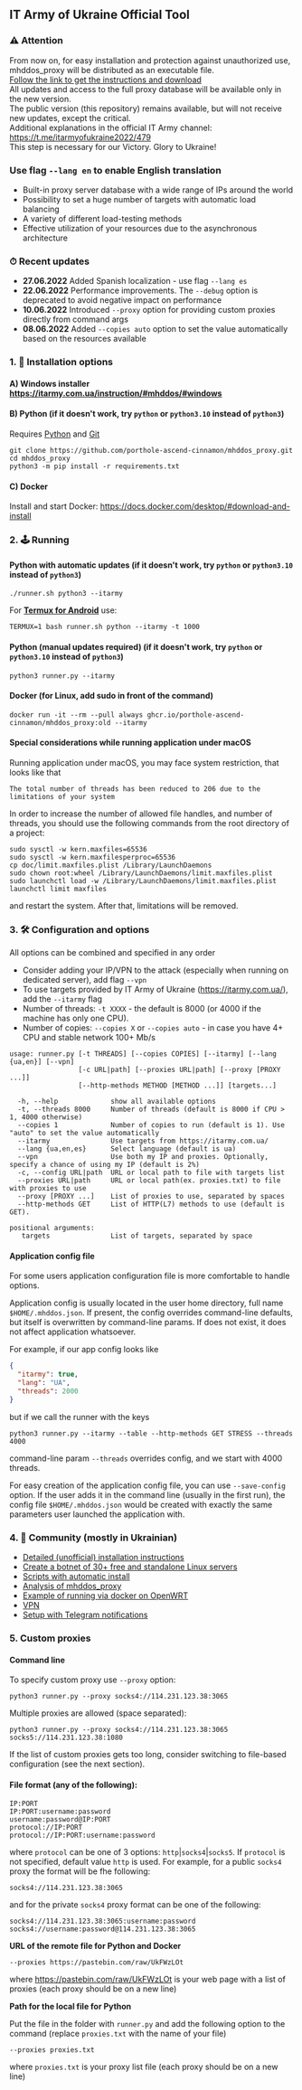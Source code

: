 ## IT Army of Ukraine Official Tool

### ⚠️ Attention
From now on, for easy installation and protection against unauthorized use, mhddos_proxy will be distributed as an executable file.  
[Follow the link to get the instructions and download](https://github.com/porthole-ascend-cinnamon/mhddos_proxy_releases)    
All updates and access to the full proxy database will be available only in the new version.  
The public version (this repository) remains available, but will not receive new updates, except the critical.  
Additional explanations in the official IT Army channel: https://t.me/itarmyofukraine2022/479  
This step is necessary for our Victory. Glory to Ukraine!  

### Use flag `--lang en` to enable English translation

- Built-in proxy server database with a wide range of IPs around the world
- Possibility to set a huge number of targets with automatic load balancing
- A variety of different load-testing methods
- Effective utilization of your resources due to the asynchronous architecture

### ⏱ Recent updates

- **27.06.2022** Added Spanish localization - use flag `--lang es`
- **22.06.2022** Performance improvements. The `--debug` option is deprecated to avoid negative impact on performance
- **10.06.2022** Introduced `--proxy` option for providing custom proxies directly from command args
- **08.06.2022** Added `--copies auto` option to set the value automatically based on the resources available

### 1. 💽 Installation options

#### A) Windows installer https://itarmy.com.ua/instruction/#mhddos/#windows

#### B) Python (if it doesn't work, try `python` or `python3.10` instead of `python3`)

Requires [Python](https://www.python.org/downloads/) and [Git](https://git-scm.com/download/)

    git clone https://github.com/porthole-ascend-cinnamon/mhddos_proxy.git
    cd mhddos_proxy
    python3 -m pip install -r requirements.txt

#### C) Docker

Install and start Docker: https://docs.docker.com/desktop/#download-and-install

### 2. 🕹 Running

#### Python with automatic updates (if it doesn't work, try `python` or `python3.10` instead of `python3`)

    ./runner.sh python3 --itarmy

For [**Termux for Android**](https://telegra.ph/mhddos-proxy-for-Android-with-Termux-03-31) use:

    TERMUX=1 bash runner.sh python --itarmy -t 1000

#### Python (manual updates required) (if it doesn't work, try `python` or `python3.10` instead of `python3`)

    python3 runner.py --itarmy

#### Docker (for Linux, add sudo in front of the command)

    docker run -it --rm --pull always ghcr.io/porthole-ascend-cinnamon/mhddos_proxy:old --itarmy

#### Special considerations while running application under macOS

Running application under macOS, you may face system restriction, that looks like that
```
The total number of threads has been reduced to 206 due to the limitations of your system
```

In order to increase the number of allowed file handles, and number of threads, 
you should use the following commands from the root directory of a project:
```
sudo sysctl -w kern.maxfiles=65536
sudo sysctl -w kern.maxfilesperproc=65536
cp doc/limit.maxfiles.plist /Library/LaunchDaemons
sudo chown root:wheel /Library/LaunchDaemons/limit.maxfiles.plist
sudo launchctl load -w /Library/LaunchDaemons/limit.maxfiles.plist
launchctl limit maxfiles
```
and restart the system. After that, limitations will be removed.

### 3. 🛠 Configuration and options

All options can be combined and specified in any order

- Consider adding your IP/VPN to the attack (especially when running on dedicated server), add flag `--vpn`
- To use targets provided by IT Army of Ukraine (https://itarmy.com.ua/), add the `--itarmy` flag  
- Number of threads: `-t XXXX` - the default is 8000 (or 4000 if the machine has only one CPU).
- Number of copies: `--copies X` or `--copies auto` - in case you have 4+ CPU and stable network 100+ Mb/s

```
usage: runner.py [-t THREADS] [--copies COPIES] [--itarmy] [--lang {ua,en}] [--vpn]
                 [-c URL|path] [--proxies URL|path] [--proxy [PROXY ...]]
                 [--http-methods METHOD [METHOD ...]] [targets...]

  -h, --help             show all available options
  -t, --threads 8000     Number of threads (default is 8000 if CPU > 1, 4000 otherwise)
  --copies 1             Number of copies to run (default is 1). Use "auto" to set the value automatically
  --itarmy               Use targets from https://itarmy.com.ua/  
  --lang {ua,en,es}      Select language (default is ua)
  --vpn                  Use both my IP and proxies. Optionally, specify a chance of using my IP (default is 2%)
  -c, --config URL|path  URL or local path to file with targets list
  --proxies URL|path     URL or local path(ex. proxies.txt) to file with proxies to use
  --proxy [PROXY ...]    List of proxies to use, separated by spaces
  --http-methods GET     List of HTTP(L7) methods to use (default is GET).

positional arguments:
   targets               List of targets, separated by space
```

#### Application config file

For some users application configuration file is more comfortable to handle options.

Application config is usually located in the user home directory, full name `$HOME/.mhddos.json`. 
If present, the config overrides command-line defaults, but itself is overwritten by command-line params.
If does not exist, it does not affect application whatsoever.

For example, if our app config looks like
```json
{
  "itarmy": true,
  "lang": "UA",
  "threads": 2000
}
```
but if we call the runner with the keys 
```
python3 runner.py --itarmy --table --http-methods GET STRESS --threads 4000
```
command-line param `--threads` overrides config, and we start with 4000 threads.

For easy creation of the application config file, you can use `--save-config` option. 
If the user adds it in the command line (usually in the first run), the config file `$HOME/.mhddos.json` 
would be created with exactly the same parameters user launched the application with.

### 4. 🐳 Community (mostly in Ukrainian)
- [Detailed (unofficial) installation instructions](docs/installation.md)
- [Create a botnet of 30+ free and standalone Linux servers](https://auto-ddos.notion.site/dd91326ed30140208383ffedd0f13e5c)
- [Scripts with automatic install](https://t.me/ddos_separ/1126)
- [Analysis of mhddos_proxy](https://telegra.ph/Anal%D1%96z-zasobu-mhddos-proxy-04-01)
- [Example of running via docker on OpenWRT](https://youtu.be/MlL6fuDcWlI)
- [VPN](https://auto-ddos.notion.site/VPN-5e45e0aadccc449e83fea45d56385b54)
- [Setup with Telegram notifications](https://github.com/sadviq99/mhddos_proxy-setup)

### 5. Custom proxies

#### Command line

To specify custom proxy use `--proxy` option:

    python3 runner.py --proxy socks4://114.231.123.38:3065

Multiple proxies are allowed (space separated):

    python3 runner.py --proxy socks4://114.231.123.38:3065 socks5://114.231.123.38:1080

If the list of custom proxies gets too long, consider switching to file-based configuration (see the next section).

#### File format (any of the following):

    IP:PORT
    IP:PORT:username:password
    username:password@IP:PORT
    protocol://IP:PORT
    protocol://IP:PORT:username:password

where `protocol` can be one of 3 options: `http`|`socks4`|`socks5`. 
If `protocol` is not specified, default value `http` is used.
For example, for a public `socks4` proxy the format will be fhe following:

    socks4://114.231.123.38:3065

and for the private `socks4` proxy format can be one of the following:

    socks4://114.231.123.38:3065:username:password
    socks4://username:password@114.231.123.38:3065

**URL of the remote file for Python and Docker**

    --proxies https://pastebin.com/raw/UkFWzLOt

where https://pastebin.com/raw/UkFWzLOt is your web page with a list of proxies (each proxy should be on a new line)  

**Path for the local file for Python**  
  
Put the file in the folder with `runner.py` and add the following option to the command (replace `proxies.txt` with the name of your file)

    --proxies proxies.txt

where `proxies.txt` is your proxy list file (each proxy should be on a new line)
